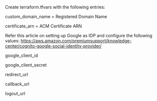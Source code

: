 Create terraform.tfvars with the following entries:

custom_domain_name = Registered Domain Name

certificate_arn = ACM Certificate ARN

Refer this article on setting up Google as IDP and configure the following values:  https://aws.amazon.com/premiumsupport/knowledge-center/cognito-google-social-identity-provider/

google_client_id

google_client_secret

redirect_url

callback_url

logout_url